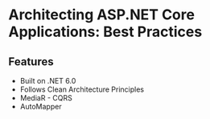 # Architecting ASP.NET Core Applications: Best Practices

## Features
* Built on .NET 6.0
* Follows Clean Architecture Principles
* MediaR - CQRS
* AutoMapper